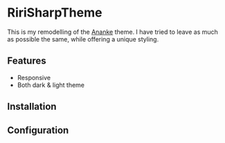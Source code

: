 # RiriSharpTheme
This is my remodelling of the [Ananke](https://github.com/theNewDynamic/gohugo-theme-ananke) theme.
I have tried to leave as much as possible the same, while offering a unique styling.

## Features
- Responsive
- Both dark & light theme

## Installation

## Configuration
